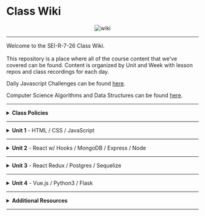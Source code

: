 # Class Wiki

<div align="center">
  <img src="https://i.imgur.com/e2Ma89q.png" alt="wiki">
</div>

___
Welcome to the SEI-R-7-26 Class Wiki. <br/><br/> This repository is a place where all of the course content that we've covered can be found. Content is organized by Unit and Week with lesson repos and class recordings for each day.

Daily Javascript Challenges can be found [here](https://github.com/SEI-R-7-26/daily_js_challenges).

Computer Science Algorithms and Data Structures can be found [here](https://github.com/SEI-R-7-26/cs_data_structures).

___
<details><summary><strong>Class Policies</strong></summary><p>
  
Below, you will find Class Policies and Requirements as laid out in Orientation and conveyed by the Instructional Team.  We compile them here for your reference and review.
  
</p>

<ul type="none">

<li><details><summary><strong>Code of Conduct</strong></summary><p>
  
<ul>
  <li>Foster a productive classroom environment.</li>
  <li>Treat others with respect and dignity.</li>
  <li>Remember that everyone is coming at this with a different background.</li>
  <li>Professionalism in all methods of communication, both in-person <i>and</i> online.
    <ul>
      <li>Slack is an extension of our on-campus community. We ask that you remain courteous, respectful, and professional while engaging on Slack.</li>
    </ul>
  </li>
  <li><b>Zero tolerance for plagiarism and cheating.</b></li>
</ul>
  
</p></details></li>

<li><details><summary><strong>Deliverable Submission Requirements</strong></summary><p>
  
<ul>
  <li>Deliverables must be submitted following the <a href="https://github.com/SEI-R-7-26/template_pull_request">PR Guidelines</a>.</li>
  <li>Students must meet deliverable requirements for the submission to be marked as "Complete".</li>
  <li>Deliverables are <i>always</i> due the following class day at the beginning of class, unless otherwise stated.</li>
  <li>There is a grace period for re-submission or late submission.  All re-submits/late submits are due the <b>Monday following the week of assignment</b>.
    <ul>
      <li>Deliverables assigned on Fridays <b>do not</b> have a re-submit <i>or</i> late submit grace period.</li>
      <li>Deliverables submitted <i>after</i> the grace period <b>will not</b> be graded or accepted and will be marked as "Incomplete".</li>
    </ul>
  </li>
</ul>
  
</p></details></li>

<li><details><summary><strong>Graduation Requirements</strong></summary><p>
  
<ul>
  <li>Meet Project Requirements.
    <ul><li>Satisfactorily complete and present a project for <i>each</i> of the <b>4</b> units.</li></ul>
  </li>
  <li>Submit and complete a <i>minimum</i> of <b>80%</b> of deliverables (labs, homework, etc.).</li>
  <li>Adhere to attendance policy.
    <ul>
      <li>Students are allowed <b>3</b> absences over the <i>entire</i> course.</li>
      <li><b>3</b> tardies or early departures equals <b>1</b> absence.</li>
      <li>Tardy policy <i>includes</i> Outcomes participation.</li>
    </ul>
  </li>
</ul>
  
</p></details></li>

<li><details><summary><strong>A Note on Plagiarism</strong></summary><p>
  
<ul>
  <li>Plagiarism is a serious offense and grounds for immediate withdrawal.</li>
  <li>You are encouraged to ask others, including students, instructors, and Stack Overflow for help. However, it is <b><i>not acceptable to copy</i></b> another persons code and submit it as your own. More importantly, it is detrimental to your learning and growth.</li>
  <li>Small snippets of code that solve small problems taken from Stack Overflow are generally an exception to this rule. If you aren't sure, it is your responsibility to <b><i>ask your instructor</i></b>. To be on the safe side, we ask that you credit the person/resource you got the code from in a comment, and let an instructor take a look at it.</li>
</ul>
  
</p></details></li>
  
</ul></details>

____
<details><summary><strong>Unit 1</strong> - HTML / CSS / JavaScript</summary><p>

<ul type="none">
  
  <li><details><summary><strong>Week 1</strong></summary><p>
  
  <p>
  In Week 1, we reviewed the fundamental concepts of <b>HTML</b>, <b>CSS</b>, and <b>JavaScript</b> along with introducing <b>git</b> workflow, <b>terminal</b> commands, and writing professional <b>markdown</b> files. 
  </p>
  
  <ul type="none">

  <li><details><summary>Repos</summary><p>

  | Day 1 | Day 2 | Day 3 | Day 4 | Day 5 |
  |:---:|:---:|:---:|:---:|:---:|
  | [Mac Installfest](https://github.com/SEI-R-7-26/Installfest_Mac) | [Github Lesson](https://github.com/SEI-R-7-26/u1_lesson_github) | [Flexbox / Grid](https://github.com/SEI-R-7-26/u1_lesson_flex_grid) | [Flexbox Froggy](https://flexboxfroggy.com/) | [Grid Garden](https://cssgridgarden.com/) |
  | [Windows Installfest](https://github.com/SEI-R-7-26/Installfest_Windows) | [Intro to HTML](https://github.com/SEI-R-7-26/u1_lesson_intro_HTML) | [JS Datatypes](https://github.com/SEI-R-7-26/u1_lesson_js_data_types) | [JS Functions](https://github.com/SEI-R-7-26/u1_lesson_js_functions) | [Intro to JS DOM](https://github.com/SEI-R-7-26/u1_lesson_DOM) |
  | [Terminal Lesson](https://github.com/SEI-R-7-26/u1_lesson_terminal) | [Intro to CSS](https://github.com/SEI-R-7-26/u1_lesson_intro_CSS) | [JS Arrays](https://github.com/SEI-R-7-26/u1_lesson_js_arrays) | [JS Scope](https://github.com/SEI-R-7-26/u1_lesson_js_scope) | [JS DOM Quotes Lab](https://github.com/SEI-R-7-26/u1_lab_DOM_quotes) |
  | [Git Lesson](https://github.com/SEI-R-7-26/u1_lesson_git) | [Markdown Lesson](https://github.com/SEI-R-7-26/u1_lesson_markdown) | [JS Loops & Control Flow](https://github.com/SEI-R-7-26/u1_lesson_loops_and_control_flow) | [JS Objects](https://github.com/SEI-R-7-26/u1_lesson_js_objects) | [JS Events & Callbacks](https://github.com/SEI-R-7-26/u1_lesson_events_callbacks) |
  | [VS Code Lesson](https://github.com/SEI-R-7-26/u1_lesson_VSCode) | [HTML / CSS Lab](https://github.com/SEI-R-7-26/u1_lab_HTML_CSS_exercise) | [Control Flow Adventure Homework](https://github.com/SEI-R-7-26/u1_hw_control_flow_adventure) | [Jurassic Objects Lab](https://github.com/SEI-R-7-26/u1_lab_jurassic_objects) | [JS Event Bubbling](https://github.com/SEI-R-7-26/u1_lesson_event_bubbling) |
  | [Terminal Lab](https://github.com/SEI-R-7-26/u1_lab_git_practice) | [Markdown Homework](https://github.com/SEI-R-7-26/u1_hw_markdown) |  | [Objects & Functions Lab](https://github.com/SEI-R-7-26/u1_lab_objects_functions) | [JS Dots Game Lab](https://github.com/SEI-R-7-26/u1_lab_dots) |
  | [Star Wars Homework](https://github.com/SEI-R-7-26/u1_hw_star_wars) |  |  | [Codewars Homework](https://github.com/SEI-R-7-26/u1_hw_codewars_challenges) | [Tic Tac Toe Homework](https://github.com/SEI-R-7-26/u1_hw_tic_tac_toe) |

  </p></details></li>


  <li><details><summary>Class Recordings</summary><p>

  | Day 1 | Day 2 | Day 3 | Day 4 | Day 5 |
  |:---:|:---:|:---:|:---:|:---:|
  | [Recording](https://generalassembly.zoom.us/rec/share/7MxPSXvtfQAciJQWk2T4Fro774iNFFkaaUxOLklv12unfhQNLubnlLdFJYOM9H1A.uS1UvHgMvDsg97j5) | [Recording](https://generalassembly.zoom.us/rec/share/kJQsJa1tIdsBR2AwTxKx23_FIyfbnWJb_mf1TlXHpb9VLo30Z8kLcQPV1DZCkK1X.ybikn3ksCdRGtZM7) | [Recording](https://generalassembly.zoom.us/rec/share/MSpzpHqLzy0bpPN4X787YAhM8Il5Wta9HFGJ-c6hg_MtXn97jl0PehsHY8LLxcap.4Hp4PYPsLPns-qY1) | [Recording](https://generalassembly.zoom.us/rec/share/IDxGf-tXzlmJs0CEKfqA3uoI-vLV1oSUpSVG4izoXmGGJCy_cvDu_4rBl9akjD3Z.EYmNVALYp0YaOV44) | [Recording](https://urldefense.com/v3/__https://generalassembly.zoom.us/rec/share/a6ADv0FhYjg81ghJZCHfLrW5EqaROz1m7BRZdEqNE8LiTRnhgVnzEUHVDAh4ujVA.xxh8yKgA0tR6WVSQ__;!!GgcXpDZ2N9l6uyZJ!yl5Plyh-4zS5xuSARmUuZqJpYk9zZqES0Bx6G2mEGsWdvk-bKNQi87nee03XKKOieeUjllFPBcw$) |
  | Passcode: `7OqWj*H2` | Passcode: `I08b$@Mj` | Passcode: `Y&K2x^Zy` | Passcode: `h1gI=vv7` | Passcode: `2u?3kwKd` |

  </p></details></li>
  
  </ul>
  
  ___
  </p></details></li>
  
  <li><details><summary><strong>Week 2</strong></summary><p>
  
  <p>
  In Week 2, we practiced more <b>DOM Manipulation</b> and were introduced to <a href="https://github.com/SEI-R-4-26/daily_js_challenges">Daily JavaScript Challenges</a> and basic algorithmic problem solving. We and learned about <b>ES6</b> syntax along with <b>Higher Order Functions</b>, <b>Object Oriented Programming</b> in JavaScript, <b>npm scripts</b>, and fetching/accessing data with <b>APIs</b>.
  </p>
  
  <ul type="none">

  <li><details><summary>Repos</summary><p>
  
  | Day 1 | Day 2 | Day 3 | Day 4 | Day 5 |
  |:---:|:---:|:---:|:---:|:---:|
  | [Daily JS Challenges](https://github.com/SEI-R-7-26/daily_js_challenges) | [Intro to OOP](https://github.com/SEI-R-7-26/u1_lesson_OOP) | [Box Model Practice](https://github.com/SEI-R-7-26/u1_lab_box_model) | [Intro to APIs](https://github.com/SEI-R-7-26/u1_lesson_intro_to_APIs) | [Unit 1 Assessment](https://github.com/SEI-R-7-26/u1_assessment) | 
  | [ES6 Syntax](https://github.com/SEI-R-7-26/u1_lesson_js_ES6) | [OOP Lab](https://github.com/SEI-R-7-26/u1_lab_OOP) | [Intro to NPM & Building Scripts](https://github.com/SEI-R-7-26/u1_lesson_nodejs_scripting) | [API Dogs Lab](https://github.com/SEI-R-7-26/u1_lab_dogs_API) | [Project 1 Prompt](https://github.com/SEI-R-7-26/u1_project_prompt) | 
  | [ES6 Lab](https://github.com/SEI-R-7-26/u1_lab_ES6_practice) | [OOP Exercise](https://github.com/SEI-R-7-26/u1_lab_oop_exercise) | [JS Fast & Furious](https://github.com/SEI-R-7-26/u1_hw_fast_and_furious) | [TMDB API Lab](https://github.com/SEI-R-7-26/u1_lab_TMDB_API) |  | 
  | [JS HOF Lesson](https://github.com/SEI-R-7-26/u1_lesson_HOF) |  |  |  |  | 
  | [JS HOF Practice](https://github.com/SEI-R-7-26/u1_lab_HOF) |  |  |  |  | 
  | [JS HOF Homework](https://github.com/SEI-R-7-26/u1_hw_HOF) |  |  |  |  | 
  
  </p></details></li>


  <li><details><summary>Class Recordings</summary><p>

  | Day 1 | Day 2 | Day 3 | Day 4 | Day 5 |
  |:---:|:---:|:---:|:---:|:---:|
  | [Recording](https://generalassembly.zoom.us/rec/share/ctMdVZQq5Nl2NGqCyg2Vv1W5QlprBsGbkh64CuVC3anY2spSo0F1wtzG369IF6Vc.HiFjDZfwhh-SSwvR) | [Recording](https://generalassembly.zoom.us/rec/share/xwPGT11Q3ihM0amTMdRdSXx4NPucgyKiFtT2M0933XL-eELZmlfB7E7emCfXkDZb.HbKGQx7eb5-ZdqVH) | [Recording](https://generalassembly.zoom.us/rec/share/-bszdY0vZLiol8RIuKBdc8O0kVX1xAMUhw2nnoth35s1j542JJxYcbQQOEpHLDI5.QI29DW0EWwv-TdR3) | [Recording](https://generalassembly.zoom.us/rec/share/W4h4G6F6Vu5cQouv3lo3On2pNdksi4o7JLiYtu0JaBXTB0_fRGnAHAfDBKycjxeN.-09CgaTyMTOcKGyR) | [Recording](https://generalassembly.zoom.us/rec/share/CVahPcjYHR5K7A5Du1aEO0UwLZa7heOLIZmPVy_QfIC0dHy2iDHWb3TiugjXp3jG.Aokrzl57vnzKvoFY) |
  | Passcode: `iXrk1?#J` | Passcode: `XzL7ssX.` | Passcode: `N0*YXZ9#` | Passcode: `uiD!v$.9` | Passcode: `M?Z8q2*w` |

  </p></details></li>
  
  </ul>
  
  </p></details></li>

</p></details>

___
<details><summary><strong>Unit 2</strong> - React w/ Hooks / MongoDB / Express / Node</summary><p>

<ul type="none">

  <li><details><summary><strong>Week 4</strong></summary><p>
  
   <p>
  In Week 4, we learned all about <b>React</b> and what an amazing language it can be for developers.  We learned the concepts of <b>components</b>, <b>props</b>, and about <b>React Hooks</b> and <b>functional components</b>.  We learned hooks like <b>useState</b>, <b>useEffect</b>, and <b>useReducer</b> and where to best put them to use in our apps.  We learned about the idea of <b>conditional rendering</b> and how we can use our user's input to influence our output.  We were also introduced to <b>React Router</b> and got to see how it gives us powerful new tools to build our React Apps.
  </p>
  
  <ul type="none">

  <li><details><summary>Repos</summary><p>
  
  | Day 1 | Day 2 | Day 3 | Day 4 | Day 5 |
  |:---:|:---:|:---:|:---:|:---:|
  | [Intro to React](https://github.com/SEI-R-7-26/u2_lesson_react_intro) | [Component Heirarchy Diagrams](https://github.com/SEI-R-7-26/u2_lesson_component_heirarchy) | [Intro to useEffect](https://github.com/SEI-R-7-26/u3_lesson_useEffect) | [Conditional Rendering](https://github.com/SEI-R-7-26/u2_lesson_react_conditional_rendering) | [React w/ APIs](https://github.com/SEI-R-7-26/u2_lesson_react_APIs) | 
  | [React Components Lab](https://github.com/SEI-R-7-26/u2_lesson_react_components) | [Mapping Components](https://github.com/SEI-R-7-26/u2_lesson_react_mapping_components) | [useEffect Stoplight Lab](https://github.com/SEI-R-7-26/u3_lab_useEffect_stoplight) | [Conditional Rendering Lab](https://github.com/SEI-R-7-26/u2_lab_conditional_rendering) | [Kanye useEffect Lab](https://github.com/SEI-R-7-26/u2_lab_kanye_useEffect) | 
  | [React Props](https://github.com/SEI-R-7-26/u2_lesson_react_props) | [Mapping Components Lab](https://github.com/SEI-R-7-26/u2_lab_mapping_components) | [React Calculator Homework](https://github.com/SEI-R-7-26/u2_hw_react_hooks_calculator) | [Intro to useReducer](https://github.com/SEI-R-7-26/u2_lesson_useReducer) | [React Router](https://github.com/SEI-R-7-26/u2_lesson_react_router) | 
  | [LOTR Lab](https://github.com/SEI-R-7-26/u2_lab_react_LOTR) | [Intro to State & Hooks](https://github.com/SEI-R-7-26/u2_lesson_intro_to_state) |  | [CSS Manipulator Homework](https://github.com/SEI-R-7-26/u2_lab_CSS_manipulator) | [React Router Lab](https://github.com/SEI-R-7-26/u2_lab_react_router) | 
  | [React Quiz Homework](https://github.com/SEI-R-7-26/u2_quiz_react) | [Hooks ATM Lab](https://github.com/SEI-R-7-26/u3_lab_hooks_ATM) |  |  | [RAWG Router Homework](https://github.com/SEI-R-7-26/u2_hw_RAWG_router) | 
  |  | [Movie Mapping Homework](https://github.com/SEI-R-7-26/u2_hw_mapping_components) |  |  |  | 
  
  </p></details></li>


  <li><details><summary>Class Recordings</summary><p>

  | Day 1 | Day 2 | Day 3 | Day 4 | Day 5 |
  |:---:|:---:|:---:|:---:|:---:|
  | [Recording](https://generalassembly.zoom.us/rec/share/RhacIdaWgjwHIE9vqajYlyz9hWPmVAgpYXBHg0xhQWjYm2esMuV0mKD9TVyexdwF.n70STIfS8rVLNCWM) | [Recording](https://generalassembly.zoom.us/rec/share/l9VH7bUrUr1mr9vmsInv1kxHhG8JwSr6NR-OScdAWXJm2bvKzZfuAS_f1cN1LBs7.rWjpdyVVFgCETcRo) | [Recording](https://generalassembly.zoom.us/rec/share/o8SDgMBOK-JqzoNrq4ApRgij3Bnz1OyvKkq00sFzxN4NoDK44qjUzdm3UFzYIUe_.y3htK7V-f2ZoXphx) | [Recording](https://generalassembly.zoom.us/rec/share/hwwaeyJeWPkG2n1op_kV54cbGCAji0bUv1wYt7p0HMY7K69k4vFw0MRHpw0HijgQ.haYeHmyg8gasEsGX) | In Resources |
  | Passcode: `Fb6#Bj1i` | Passcode: `i.pUT3g+` | Passcode: `Vd.qeq2+` | Passcode: `7G^%1m56` | Passcode: `none` |

  </p></details></li>
  
  </ul>
  
  ___
  </p></details></li>
  
  <li><details><summary><strong>Week 5</strong></summary><p>
  
  <p>
    In Week 5, we introduced back-end and got to practice using <b>Express</b> and <b>Express Middleware</b>.  We also learned how to implement <b>controllers</b>.  We then introduced <b>MongoDB</b> and <b>mongoose</b> as a way to store our app's data.  At the end of the week, we learned some group <b>git</b> best-practices and got to build our first full stack app together in groups!
  </p>
  
  <ul type="none">

  <li><details><summary>Repos</summary><p>
  
  | Day 1 | Day 2 | Day 3 | Day 4 | Day 5 |
  |:---:|:---:|:---:|:---:|:---:|
  | [Intro to Express](https://github.com/SEI-R-7-26/u2_lesson_express_intro) | [ERDs](https://github.com/SEI-R-7-26/u2_lesson_erd) | [Group Git](https://github.com/SEI-R-7-26/u2_lesson_group_git) | [Full Stackathon](https://github.com/SEI-R-7-26/u2_full_stackathon) | [Full Stackathon](https://github.com/SEI-R-7-26/u2_full_stackathon) | 
  | [Express Routes](https://github.com/SEI-R-7-26/u2_lesson_express_routing) | [MongoDB](https://github.com/SEI-R-7-26/u2_lesson_mongodb) | [Mongoose Associations](https://github.com/SEI-R-7-26/u2_lesson_mongoose_associations) |  | [Project 2 Prompt](https://github.com/SEI-R-7-26/u2_project_prompt) | 
  | [Intro to Middleware](https://github.com/SEI-R-7-26/u2_lesson_express_middleware) | [MongoDB Sneakers Lab](https://github.com/SEI-R-7-26/u2_lab_mongodb_sneakers) | [Full Stackathon](https://github.com/SEI-R-7-26/u2_full_stackathon) |  |  | 
  | [Express Controllers](https://github.com/SEI-R-7-26/u2_lesson_express_controllers) | [Mongoose Data Modeling](https://github.com/SEI-R-7-26/u2_lesson_mongoose_data_model) |  |  |  | 
  | [Express Fruits Homework](https://github.com/SEI-R-7-26/u2_hw_express_fruits) | [Mongoose / Express Lab](https://github.com/SEI-R-7-26/u2_lab_mongoose_express) |  |  |  |
  |  | [Mongoose Plants Homework](https://github.com/SEI-R-7-26/u2_hw_mongoose_plants) |  |  |  | 
  
  </p></details></li>


  <li><details><summary>Class Recordings</summary><p>

  | Day 1 | Day 2 | Day 3 | Day 4 | Day 5 |
  |:---:|:---:|:---:|:---:|:---:|
  | [Recording](https://generalassembly.zoom.us/rec/share/aVw3SneuW6HFDmp07MkY9bTBCjviKBvHxy4I0Udi5krd7p9gjZRPmSnq9NtcvQzq.o4Axkr6StI3m5ow7) | [Recording](https://generalassembly.zoom.us/rec/share/lz58Qsl4l6YV1xqX1fV2C9RKVUYLAn8otCJjaMSlULwx8GOvkyTKHPPEJpTMkm_k.FgaFM72LtBAx99dX) | No Recording | No Recording | No Recording |
  | Passcode: `v7cw!K&4` | Passcode: `=xf7ffNE` |  |  |  |

  </p></details></li>
  
  </ul>
  
  </p></details></li>

</p></details>

___
<details><summary><strong>Unit 3</strong> - React Redux / Postgres / Sequelize</summary><p>

<ul type="none">

  <li><details><summary><strong>Week 7</strong></summary><p>
  
  <p>
  In Week 7, we were introduced to <b>React Redux</b> as a new way to manage our state in React! We learned about <b>Reducers</b>, <b>Actions</b>, and <b>Types</b>. We also learned how to map our state and actions to props. We also learned how to use a middleware called <b>thunk</b> in conjunction with Redux. We were introduced to <b>SQL databases</b> and started to learn SQL commands to interact with our database.  We also learned about the concept of <b>SQL Joins</b>.
  </p>
  
  <ul type="none">

  <li><details><summary>Repos</summary><p>
  
  | Day 1 | Day 2 | Day 3 | Day 4 | Day 5 |
  |:---:|:---:|:---:|:---:|:---:|
  | Labor Day Observed | [Intro to Redux](https://github.com/SEI-R-7-26/u3_lesson_redux_intro) | [Redux Middleware](https://github.com/SEI-R-7-26/u3_lesson_redux_middleware) | [Intro to SQL](https://github.com/SEI-R-7-26/u3_lesson_SQL_Intro) | [Kahn Academy](https://www.khanacademy.org/computing/computer-programming/sql) |
  |  | [Redux Reducers](https://github.com/SEI-R-7-26/u3_lesson_redux_reducers) | [Redux Movies Lab](https://github.com/SEI-R-7-26/u3_lab_redux_movies) | [SQL Practice Lab](https://github.com/SEI-R-7-26/u3_lab_SQL_Practice) | [SQL Codewars Homework](https://github.com/SEI-R-7-26/u3_hw_sql_codewars) |
  |  | [Redux Actions & Types](https://github.com/SEI-R-7-26/u3_lesson_redux_actions_types) |  | [SQL Joins](https://github.com/SEI-R-7-26/u3_lesson_SQL_Joins) |  |
  |  | [Redux Mapping State & Actions to Props](https://github.com/SEI-R-7-26/u3_lesson_mapping_state_props) |  | [SQL Joins Lab](https://github.com/SEI-R-7-26/u3_lab_SQL_Joins_Practice) |  |
  |  | [Redux Quiz Homework](https://github.com/SEI-R-7-26/u3_hw_redux_quiz) |  | [Carmen Sandiego Homework](https://github.com/SEI-R-7-26/u3_hw_carmen_sandiego) |  |
  
  </p></details></li>


  <li><details><summary>Class Recordings</summary><p>

  | Day 1 | Day 2 | Day 3 | Day 4 | Day 5 |
  |:---:|:---:|:---:|:---:|:---:|
  | No Recording | [Recording](https://generalassembly.zoom.us/rec/share/wesqEgtlcyrb7MkTqrr2qf4NAH0UnPmHhAiKrJ6xmQQdGgu4x76JmkzVKPw99s6z.VwiZ-hajrYP-xAay) | [Recording](https://generalassembly.zoom.us/rec/share/4x37W56ZCZx1KNtyJQiRegSkYgqhtdN4o2qOCfQxUbb1zenapUZ2QEUD3KaXv44M.HxUvXFbQdyGY6F9h) | [Recording](https://generalassembly.zoom.us/rec/share/PRGkRFDIQMG-lAQYpFteJ_EOduUglQkx5COZ4nOqdRFWGZS_7ZyZs5yflnfFmI3R.kUvGPtzF2UQWrG2y) | [Recording](https://generalassembly.zoom.us/rec/share/t6gbhNWWDL20Ip6CS5a33Z9TwvetqjznG0wFkG9p4rX1-oWzqIl81b552sdXAhP8.rOb7bDSlDxGXkPvo) |
  |  | Passcode: `.0sn5T%v` | Passcode: `1H%a*P3i` | Passcode: `zz?7g!4N` | Passcode: `^G5YW*3E` |

  </p></details></li>
  
  </ul>
  
  ___
  </p></details></li>
  
  <li><details><summary><strong>Week 8</strong></summary><p>
  
  <p>
  In Week 8, we learned all about <b>Sequelize</b> and how it can interpret for our SQL database and our backend Node servers.  We learned how to make <b>queries</b>, <b>migrations</b>, and <b>associations</b>.  We also learned all about how to integrate <b>user authentication</b> in our apps.
  </p>
  
  <ul type="none">

  <li><details><summary>Repos</summary><p>
  
  | Day 1 | Day 2 | Day 3 | Day 4 | Day 5 |
  |:---:|:---:|:---:|:---:|:---:|
  | [Database Design](https://github.com/SEI-R-7-26/u3_lesson_database_design) | [Sequelize Migrations](https://github.com/SEI-R-7-26/u3_lesson_sequelize_migrations) | [Express Sequelize Lab](https://github.com/SEI-R-7-26/u3_lesson_express_sequelize) | [JWT Auth](https://github.com/SEI-R-7-26/u3_lesson_JWT_auth) | [Project 3 Prompt](https://github.com/SEI-R-7-26/u3_project_prompt) | 
  | [Intro to Sequelize](https://github.com/SEI-R-7-26/u3_lesson_sequelize_intro) | [Sequelize Migrations Lab](https://github.com/SEI-R-7-26/u3_lab_sequelize_migrations_exercise) | [Sequelize API from Scratch](https://github.com/SEI-R-7-26/u3_lab_sequelize_API_from_scratch) | [Sequelize Auth](https://github.com/SEI-R-7-26/u3_lesson_sequelize_auth) |  | 
  | [Sequelize Queries](https://github.com/SEI-R-7-26/u3_lesson_sequelize_queries) | [Sequelize Associations](https://github.com/SEI-R-7-26/u3_lesson_sequelize_associations) | [Auth Study Homework](https://github.com/SEI-R-7-26/u3_hw_jwt_auth_study) | [React Auth Lab](https://github.com/SEI-R-7-26/u3_lab_react_auth) |  | 
  | [Sequelize Querying Lab](https://github.com/SEI-R-7-26/u3_lab_sequelize_querying) | [Sequelize Associations Lab](https://github.com/SEI-R-7-26/u3_lab_sequelize_associations_exercise) |  | [Sequelize Complex Associations Homework](https://github.com/SEI-R-7-26/u3_lesson_sequelize_complex_associations) |  | 
  | [Sequelize Practice Homework](https://github.com/SEI-R-7-26/u3_hw_sequelize_practice) | [Associations & Migrations Homework](https://github.com/SEI-R-7-26/u3_hw_sequelize_associations_and_migrations) |  |  |  |
  
  </p></details></li>


  <li><details><summary>Class Recordings</summary><p>

  | Day 1 | Day 2 | Day 3 | Day 4 | Day 5 |
  |:---:|:---:|:---:|:---:|:---:|
  | [Recording](https://generalassembly.zoom.us/rec/share/uxdeDhPc9tBqhiXigQ6dyU4pa6mNq5iV6ebX4aPqweWuM7Vpm92FjG78sOJUkfHj.Rr7rAKzUnpv-DFpz) | [Recording](https://generalassembly.zoom.us/rec/share/E2MqhZqE7hr6-UJNpszkU6w7gk6nflx8AeHdzYnMXNMd6iU1NLCWG_gYyXgWySEx.MsauBPNAVMuyM_63) | No Recording | [Recording]() | [Recording]() |
  | Passcode: `2#a8&bna` | Passcode: `q$A7=6Je` |  | Passcode: ` ` | Passcode: ` ` |

  </p></details></li>
  
  </ul>
  
  </p></details></li>

</p></details>

___
<details><summary><strong>Unit 4</strong> - Vue.js / Python3 / Flask</summary><p>

<ul type="none">

  <li><details><summary><strong>Week 10</strong></summary><p>
  
  <p>
  Week 10 description...
  </p>
  
  <ul type="none">

  <li><details><summary>Repos</summary><p>
  
  | Day 1 | Day 2 | Day 3 | Day 4 | Day 5 |
  |:---:|:---:|:---:|:---:|:---:|
  |  |  |  |  |  | 
  |  |  |  |  |  | 
  |  |  |  |  |  | 
  |  |  |  |  |  | 
  |  |  |  |  |  | 
  |  |  |  |  |  | 
  
  </p></details></li>


  <li><details><summary>Class Recordings</summary><p>

  | Day 1 | Day 2 | Day 3 | Day 4 | Day 5 |
  |:---:|:---:|:---:|:---:|:---:|
  | [Recording]() | [Recording]() | [Recording]() | [Recording]() | [Recording]() |
  | Passcode: ` ` | Passcode: ` ` | Passcode: ` ` | Passcode: ` ` | Passcode: ` ` |

  </p></details></li>
  
  </ul>
  
  ___
  </p></details></li>
  
  <li><details><summary><strong>Week 11</strong></summary><p>
  
  <p>
  Week 11 description...
  </p>
  
  <ul type="none">

  <li><details><summary>Repos</summary><p>
  
  | Day 1 | Day 2 | Day 3 | Day 4 | Day 5 |
  |:---:|:---:|:---:|:---:|:---:|
  |  |  |  |  |  | 
  |  |  |  |  |  | 
  |  |  |  |  |  | 
  |  |  |  |  |  | 
  |  |  |  |  |  | 
  |  |  |  |  |  | 
  
  </p></details></li>


  <li><details><summary>Class Recordings</summary><p>

  | Day 1 | Day 2 | Day 3 | Day 4 | Day 5 |
  |:---:|:---:|:---:|:---:|:---:|
  | [Recording]() | [Recording]() | [Recording]() | [Recording]() | [Recording]() |
  | Passcode: ` ` | Passcode: ` ` | Passcode: ` ` | Passcode: ` ` | Passcode: ` ` |

  </p></details></li>
  
  </ul>
  
  </p></details></li>

</p></details>

___
<details><summary><strong>Additional Resources</strong></summary><p>

Below is a list of additional resources that were hand-picked by your instructors. If you find that you don't have the time during the immersive, these resources will still help to solidify your understanding of key concepts after graduation.
  <ul type="none">
  
  <li><details><summary><strong>Practice</strong> - sites to hone your skills</summary><p>
  
  - [Codeacademy](https://www.codecademy.com/catalog)
  - [Codewars](https://www.codewars.com)
  - [CSS Battle](https://cssbattle.dev/)
  - [CSS Diner](https://flukeout.github.io/)
  - [Flexbox Froggy](https://flexboxfroggy.com/)
  - [Grid Garden](https://cssgridgarden.com/)
  - [Screeps](https://screeps.com/)
  </p></details></li>
  
  <li><details><summary><strong>Reading</strong> - helpful articles and topics</summary><p>
  
  - [10 Need-to-know Mac Terminal Commands](https://scotch.io/bar-talk/10-need-to-know-mac-terminal-commands)
  - [Eloquent JavaScript](https://eloquentjavascript.net/)
  - [CSS Tricks](https://css-tricks.com/)
  - [Rubber Duck Debugging](https://rubberduckdebugging.com/)
  - [Medium: What Is An API?](https://medium.com/free-code-camp/what-is-an-api-in-english-please-b880a3214a82)
  - [Medium: Higher Order Functions](https://medium.com/javascript-in-plain-english/4-must-know-higher-order-functions-in-javascript-411f85545881)
  - [Medium: Local Git Repos vs Remote Repos](https://medium.com/swlh/git-local-repo-and-github-remote-repo-eae1c948fbf5)
  - [Medium: Explaining API's](https://medium.com/javascript-in-plain-english/many-developers-struggle-with-explaining-apis-20a071d74596)
  </p></details></li>
  
  <li><details><summary><strong>Documentation</strong> - commonly used docs for reference</summary><p>
  
  - [MDN JavaScript Docs](https://developer.mozilla.org/en-US/docs/Web/JavaScript/Guide)
  - [W3Schools CSS Docs](https://www.w3schools.com/cssref/default.asp)
  - [React Docs](https://reactjs.org/docs/getting-started.html)

  </p></details></li>
  
  <li><details><summary><strong>Cheatsheets</strong> - quick references</summary><p>
  
  - [Markdown Cheatsheet](https://guides.github.com/pdfs/markdown-cheatsheet-online.pdf)
  - [JavaScript Cheatsheet](https://websitesetup.org/javascript-cheat-sheet/)
  - [ES6 Cheatsheet](https://devhints.io/es6)
  - [Component Lifecycle Cheatsheet](https://dev.to/bunlong/react-component-lifecycle-methods-cheatsheet-23gi)
  - [ERD Cheatsheet](https://drive.google.com/file/d/0B_spkK3eZiHmZTZhczVTaVZxUFU/view?resourcekey=0-pvJ1STXJ4xEpjqpFWQtUhg)
  </p></details></li>
  
  </ul>
 
</p></details>

___
